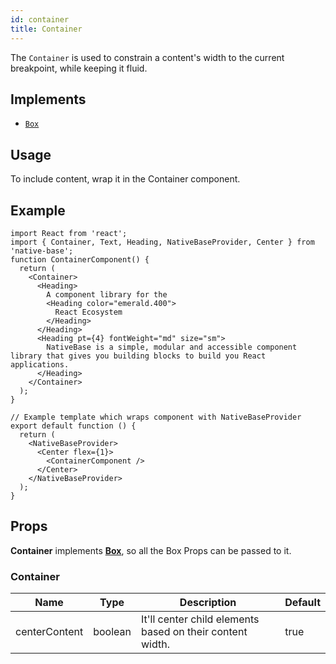 ```yaml
---
id: container
title: Container
---
```


The `Container` is used to constrain a content's width to the current breakpoint, while keeping it fluid.

## Implements

- [`Box`](box.md)

## Usage

To include content, wrap it in the Container component.

## Example

```SnackPlayer name=Container%20Example
import React from 'react';
import { Container, Text, Heading, NativeBaseProvider, Center } from 'native-base';
function ContainerComponent() {
  return (
    <Container>
      <Heading>
        A component library for the
        <Heading color="emerald.400">
          React Ecosystem
        </Heading>
      </Heading>
      <Heading pt={4} fontWeight="md" size="sm">
        NativeBase is a simple, modular and accessible component library that gives you building blocks to build you React applications.
      </Heading>
    </Container>
  );
}

// Example template which wraps component with NativeBaseProvider
export default function () {
  return (
    <NativeBaseProvider>
      <Center flex={1}>
        <ContainerComponent />
      </Center>
    </NativeBaseProvider>
  );
}
```

## Props

**Container** implements **[Box](box.md)**, so all the Box Props can be passed to it.

### Container

| Name          | Type    | Description                                               | Default |
| ------------- | ------- | --------------------------------------------------------- | ------- |
| centerContent | boolean | It'll center child elements based on their content width. | true    |
